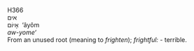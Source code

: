 <body>
  <p>H366<br>  אים  <br> אָיוֹם  ‎  ‘âyôm  <br><i>aw-yome‘ </i><br>From an unused root (meaning to <i>frighten</i>); <i>frightful: - </i>terrible.<br></p>
 </body>